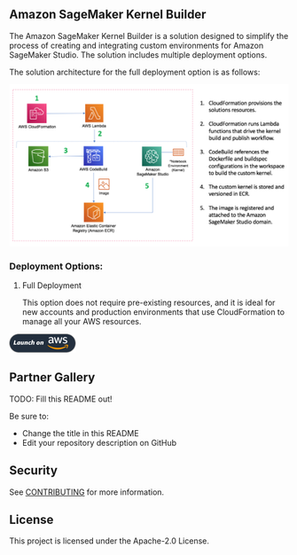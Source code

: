 ## Amazon SageMaker Kernel Builder

The Amazon SageMaker Kernel Builder is a solution designed to simplify the process of creating and integrating custom environments for Amazon SageMaker Studio. The solution includes multiple deployment options. 

The solution architecture for the full deployment option is as follows:

![architecture](/images/kernel-builder-architecture-full.png)




### Deployment Options:

1. Full Deployment

   This option does not require pre-existing resources, and it is ideal for new accounts and production environments that use CloudFormation to manage all your AWS resources. 

<a href="https://console.aws.amazon.com/cloudformation/home?region=region#/stacks/new?stackName=kernel-builder&templateURL=https://dtong-public-fileshare.s3-us-west-2.amazonaws.com/kernel-builder/src/deploy/cf/kernel-builder-full.yml">![Full-Option](/images/deploy-to-aws.png)
</a>




## Partner Gallery

TODO: Fill this README out!

Be sure to:

* Change the title in this README
* Edit your repository description on GitHub

## Security

See [CONTRIBUTING](CONTRIBUTING.md#security-issue-notifications) for more information.

## License

This project is licensed under the Apache-2.0 License.

